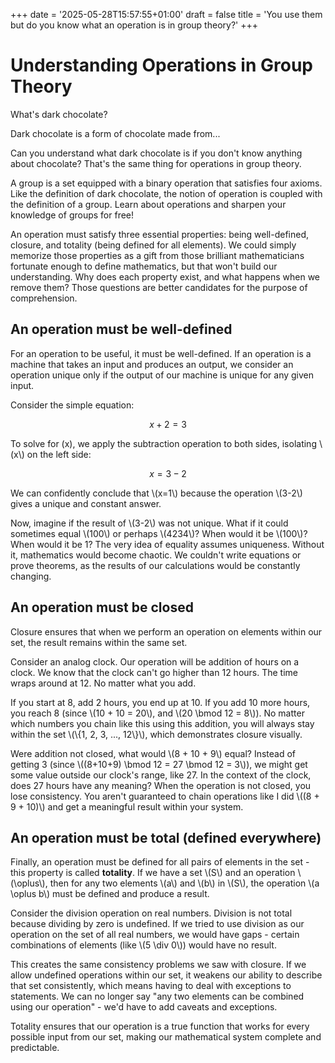 +++
date = '2025-05-28T15:57:55+01:00'
draft = false 
title = 'You use them but do you know what an operation is in group theory?'
+++


# Understanding Operations in Group Theory

What's dark chocolate?

Dark chocolate is a form of chocolate made from...

Can you understand what dark chocolate is if you don't know anything about chocolate? That's the same thing for operations in group theory.

A group is a set equipped with a binary operation that satisfies four axioms. Like the definition of dark chocolate, the notion of operation is coupled with the definition of a group. Learn about operations and sharpen your knowledge of groups for free!

An operation must satisfy three essential properties: being well-defined, closure, and totality (being defined for all elements). We could simply memorize those properties as a gift from those brilliant mathematicians fortunate enough to define mathematics, but that won't build our understanding. Why does each property exist, and what happens when we remove them? Those questions are better candidates for the purpose of comprehension.

## An operation must be well-defined 

For an operation to be useful, it must be well-defined. If an operation is a machine that takes an input and produces an output, we consider an operation unique only if the output of our machine is unique for any given input.

Consider the simple equation:

$$ x+2=3 $$

To solve for \(x\), we apply the subtraction operation to both sides, isolating \\(x\\) on the left side:

$$ x=3-2 $$

We can confidently conclude that \\(x=1\\) because the operation \\(3-2\\) gives a unique and constant answer.

Now, imagine if the result of \\(3-2\\) was not unique. What if it could sometimes equal \\(100\\) or perhaps \\(4234\\)?  When would it be \\(100\\)? When would it be 1? The very idea of equality assumes uniqueness. Without it, mathematics would become chaotic. We couldn't write equations or prove theorems, as the results of our calculations would be constantly changing.

## An operation must be closed 

Closure ensures that when we perform an operation on elements within our set, the result remains within the same set.

Consider an analog clock. Our operation will be addition of hours on a clock. We know that the clock can't go higher than 12 hours. The time wraps around at 12. No matter what you add.

If you start at 8, add 2 hours, you end up at 10. If you add 10 more hours, you reach 8 (since \\(10 + 10 = 20\\), and \\(20 \bmod 12 = 8\\)). No matter which numbers you chain like this using this addition, you will always stay within the set \\(\\{1, 2, 3, ..., 12\\}\\), which demonstrates closure visually.

Were addition not closed, what would \\(8 + 10 + 9\\) equal? Instead of getting 3 (since \\((8+10+9) \bmod 12 = 27 \bmod 12 = 3\\)), we might get some value outside our clock's range, like 27. In the context of the clock, does 27 hours have any meaning? When the operation is not closed, you lose consistency. You aren't guaranteed to chain operations like I did \\((8 + 9 + 10)\\) and get a meaningful result within your system.

## An operation must be total (defined everywhere)

Finally, an operation must be defined for all pairs of elements in the set - this property is called **totality**. If we have a set \\(S\\) and an operation \\(\oplus\\), then for any two elements \\(a\\) and \\(b\\) in \\(S\\), the operation \\(a \oplus b\\) must be defined and produce a result.

Consider the division operation on real numbers. Division is not total because dividing by zero is undefined. If we tried to use division as our operation on the set of all real numbers, we would have gaps - certain combinations of elements (like \\(5 \div 0\\)) would have no result.

This creates the same consistency problems we saw with closure. If we allow undefined operations within our set, it weakens our ability to describe that set consistently, which means having to deal with exceptions to statements. We can no longer say "any two elements can be combined using our operation" - we'd have to add caveats and exceptions.

Totality ensures that our operation is a true function that works for every possible input from our set, making our mathematical system complete and predictable.
